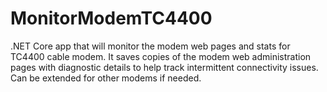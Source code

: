 # MonitorModemTC4400
.NET Core app that will monitor the modem web pages and stats for TC4400 cable modem.
It saves copies of the modem web administration pages with diagnostic details to help track intermittent connectivity issues.
Can be extended for other modems if needed.
